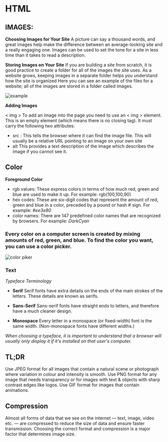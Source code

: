 # HTML

## IMAGES:

**Choosing Images for Your Site**
A picture can say a thousand words, and great images help make the difference between an average-looking site and a really engaging one.
Images can be used to set the tone for a site in less time than it takes to read a description.


**Storing Images on Your Site**
If you are building a site from scratch, it is good practice to create a folder for all of the images the site uses.
As a website grows, keeping images in a separate folder helps you understand how the site is organized Here you can see an example of the files for a website; all of the images are stored in a folder called images.

![example](https://developer.mozilla.org/en-US/docs/Learn/Getting_started_with_the_web/Dealing_with_files/file-structure.png)

**Adding Images**

< img > To add an image into the page you need to use an < img > element. This is an empty element (which means there is no closing tag). It must carry the following two attributes:

* src : This tells the browser where it can find the image file. This will usually be a relative URL pointing to an image on your own site
* alt This provides a text description of the image which describes the image if you cannot see it.

## Color
**Foreground Color**
* rgb values:
These express colors in terms of how much red, green and blue are used to make it up. For example: rgb(100,100,90)
* hex codes:
These are six-digit codes that represent the amount of red, green and blue in a color, preceded by a pound or hash # sign. For example: *#ee3e80*
* color names:
There are 147 predefined color names that are recognized by browsers. For example: *DarkCyan*

### Every color on a computer screen is created by mixing amounts of red, green, and blue. To find the color you want, you can use a color picker.

![color piker](https://help.geogebra.org/attachments/10207)
### **Text**
*Typeface Terminology*

* **Serif**
Serif fonts have extra details on the ends of the main strokes of the letters. These details are known as serifs.

* **Sans-Serif** 
Sans-serif fonts have straight ends to letters, and therefore have a much cleaner design.

* **Monospace**
Every letter in a monospace (or fixed-width) font is the same width. (Non-monospace fonts have different widths.) 

*When choosing a typeface, it is important to understand that a browser will usually only display it if it's installed on that user's computer.*

## TL;DR
Use JPEG format for all images that contain a natural scene or photograph where variation in colour and intensity is smooth. Use PNG format for any image that needs transparency or for images with text & objects with sharp contrast edges like logos. Use GIF format for images that contain animations.

## Compression
Almost all forms of data that we see on the internet — text, image, video etc. — are compressed to reduce the size of data and ensure faster transmission. Choosing the correct format and compression is a major factor that determines image size.






